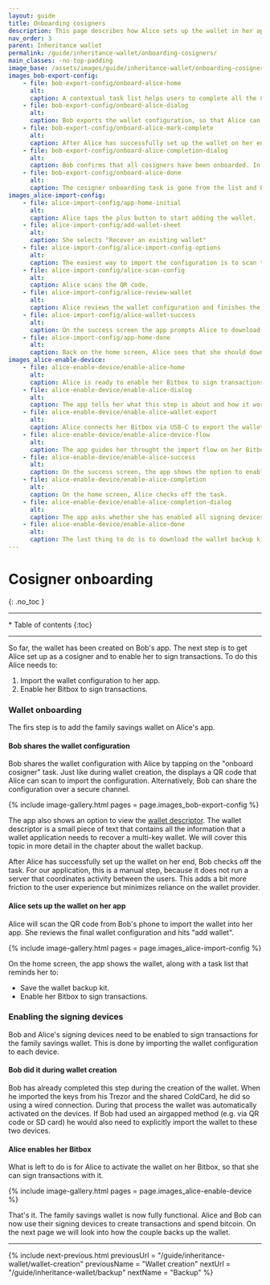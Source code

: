 ```yaml
---
layout: guide
title: Onboarding cosigners
description: This page describes how Alice sets up the wallet in her app and activates it on her signing device.
nav_order: 3
parent: Inheritance wallet
permalink: /guide/inheritance-wallet/onboarding-cosigners/
main_classes: -no-top-padding
image_base: /assets/images/guide/inheritance-wallet/onboarding-cosigners/
images_bob-export-config:
    - file: bob-export-config/onboard-alice-home
      alt: 
      caption: A contextual task list helps users to complete all the necessary steps to safely use their new wallet.
    - file: bob-export-config/onboard-alice-dialog
      alt: 
      caption: Bob exports the wallet configuration, so that Alice can set up the wallet on her phone.
    - file: bob-export-config/onboard-alice-mark-complete
      alt: 
      caption: After Alice has successfully set up the wallet on her end, Bob checks off the task. 
    - file: bob-export-config/onboard-alice-completion-dialog
      alt: 
      caption: Bob confirms that all cosigners have been onboarded. In our use case, Bob and Alice are the only cosigners.
    - file: bob-export-config/onboard-alice-done
      alt: 
      caption: The cosigner onboarding task is gone from the list and Bob can continue with the the next task.
images_alice-import-config:
    - file: alice-import-config/app-home-initial
      alt: 
      caption: Alice taps the plus button to start adding the wallet. 
    - file: alice-import-config/add-wallet-sheet
      alt: 
      caption: She selects "Recover an existing wallet"
    - file: alice-import-config/alice-import-config-options
      alt: 
      caption: The easiest way to import the configuration is to scan the QR code from Bob's screen.
    - file: alice-import-config/alice-scan-config
      alt: 
      caption: Alice scans the QR code.
    - file: alice-import-config/alice-review-wallet
      alt: 
      caption: Alice reviews the wallet configuration and finishes the import.
    - file: alice-import-config/alice-wallet-success
      alt: 
      caption: On the success screen the app prompts Alice to download the wallet backup kit. She will do that later.
    - file: alice-import-config/app-home-done
      alt: 
      caption: Back on the home screen, Alice sees that she should download the backup kit and enable her signing device.
images_alice-enable-device:
    - file: alice-enable-device/enable-alice-home
      alt: 
      caption: Alice is ready to enable her Bitbox to sign transactions for the wallet. 
    - file: alice-enable-device/enable-alice-dialog
      alt: 
      caption: The app tells her what this step is about and how it works.
    - file: alice-enable-device/enable-alice-wallet-export
      alt: 
      caption: Alice connects her Bitbox via USB-C to export the wallet configuration.
    - file: alice-enable-device/enable-alice-device-flow
      alt: 
      caption: The app guides her throught the import flow on her Bitbox.
    - file: alice-enable-device/enable-alice-success
      alt: 
      caption: On the success screen, the app shows the option to enable another signing device.
    - file: alice-enable-device/enable-alice-completion
      alt: 
      caption: On the home screen, Alice checks off the task. 
    - file: alice-enable-device/enable-alice-completion-dialog
      alt: 
      caption: The app asks whether she has enabled all signing devices.
    - file: alice-enable-device/enable-alice-done
      alt: 
      caption: The last thing to do is to download the wallet backup kit.
---
```


<!--

Editor's notes

This page covers a multi-key wallet that uses timelocks to provide additional recovery options.  

Illustration sources

https://www.figma.com/file/h5GP5v5dYfpXXfEUXf6nvC/Family-inheritance-wallet?type=design&node-id=5542%3A2119&mode=design&t=sBtcvrDzb8MPtWaK-1

-->

# Cosigner onboarding
{: .no_toc }

---

<div class="glossary-toc" markdown="1">
 * Table of contents
{:toc}
</div>

---

So far, the wallet has been created on Bob's app. The next step is to get Alice set up as a cosigner and to enable her to sign transactions. To do this Alice needs to:

1. Import the wallet configuration to her app.
2. Enable her Bitbox to sign transactions. 

### Wallet onboarding
The firs step is to add the family savings wallet on Alice's app.

#### Bob shares the wallet configuration
Bob shares the wallet configuration with Alice by tapping on the "onboard cosigner" task. Just like during wallet creation, the displays a QR code that Alice can scan to import the configuration. Alternatively, Bob can share the configuration over a secure channel.

{% include image-gallery.html pages = page.images_bob-export-config %}

The app also shows an option to view the [wallet descriptor](https://bitcoin.design/guide/glossary/#output-script-descriptor). The wallet descriptor is a small piece of text that contains all the information that a wallet application needs to recover a multi-key wallet. We will cover this topic in more detail in the chapter about the wallet backup.

After Alice has successfully set up the wallet on her end, Bob checks off the task. For our application, this is a manual step, because it does not run a server that coordinates activity between the users. This adds a bit more friction to the user experience but minimizes reliance on the wallet provider.

#### Alice sets up the wallet on her app

Alice will scan the QR code from Bob's phone to import the wallet into her app. She reviews the final wallet configuration and hits "add wallet".

{% include image-gallery.html pages = page.images_alice-import-config %}

On the home screen, the app shows the wallet, along with a task list that reminds her to: 
- Save the wallet backup kit.
- Enable her Bitbox to sign transactions.

### Enabling the signing devices

Bob and Alice's signing devices need to be enabled to sign transactions for the family savings wallet. This is done by importing the wallet configuration to each device.

#### Bob did it during wallet creation
Bob has already completed this step during the creation of the wallet. When he imported the keys from his Trezor and the shared ColdCard, he did so using a wired connection. During that process the wallet was automatically activated on the devices. If Bob had used an airgapped method (e.g. via QR code or SD card) he would also need to explicitly import the wallet to these two devices. 

#### Alice enables her Bitbox 

What is left to do is for Alice to activate the wallet on her Bitbox, so that she can sign transactions with it. 

{% include image-gallery.html pages = page.images_alice-enable-device %}

That's it. The family savings wallet is now fully functional. Alice and Bob can now use their signing devices to create transactions and spend bitcoin. On the next page we will look into how the couple backs up the wallet. 


---

{% include next-previous.html
   previousUrl = "/guide/inheritance-wallet/wallet-creation"
   previousName = "Wallet creation"
   nextUrl = "/guide/inheritance-wallet/backup"
   nextName = "Backup"
%}
